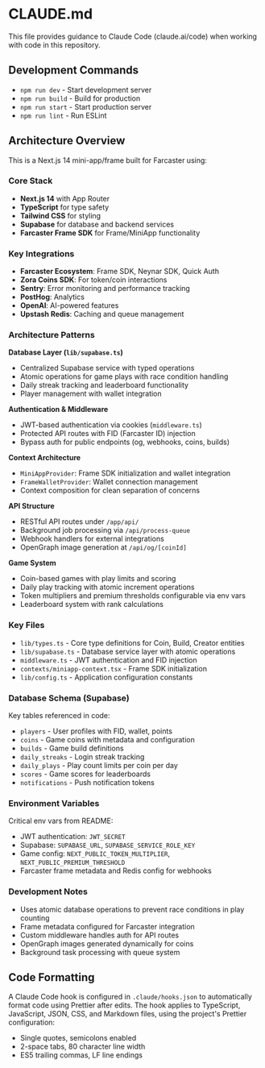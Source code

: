 # CLAUDE.md

This file provides guidance to Claude Code (claude.ai/code) when working with code in this repository.

## Development Commands

- `npm run dev` - Start development server
- `npm run build` - Build for production
- `npm run start` - Start production server
- `npm run lint` - Run ESLint

## Architecture Overview

This is a Next.js 14 mini-app/frame built for Farcaster using:

### Core Stack

- **Next.js 14** with App Router
- **TypeScript** for type safety
- **Tailwind CSS** for styling
- **Supabase** for database and backend services
- **Farcaster Frame SDK** for Frame/MiniApp functionality

### Key Integrations

- **Farcaster Ecosystem**: Frame SDK, Neynar SDK, Quick Auth
- **Zora Coins SDK**: For token/coin interactions
- **Sentry**: Error monitoring and performance tracking
- **PostHog**: Analytics
- **OpenAI**: AI-powered features
- **Upstash Redis**: Caching and queue management

### Architecture Patterns

**Database Layer (`lib/supabase.ts`)**

- Centralized Supabase service with typed operations
- Atomic operations for game plays with race condition handling
- Daily streak tracking and leaderboard functionality
- Player management with wallet integration

**Authentication & Middleware**

- JWT-based authentication via cookies (`middleware.ts`)
- Protected API routes with FID (Farcaster ID) injection
- Bypass auth for public endpoints (og, webhooks, coins, builds)

**Context Architecture**

- `MiniAppProvider`: Frame SDK initialization and wallet integration
- `FrameWalletProvider`: Wallet connection management
- Context composition for clean separation of concerns

**API Structure**

- RESTful API routes under `/app/api/`
- Background job processing via `/api/process-queue`
- Webhook handlers for external integrations
- OpenGraph image generation at `/api/og/[coinId]`

**Game System**

- Coin-based games with play limits and scoring
- Daily play tracking with atomic increment operations
- Token multipliers and premium thresholds configurable via env vars
- Leaderboard system with rank calculations

### Key Files

- `lib/types.ts` - Core type definitions for Coin, Build, Creator entities
- `lib/supabase.ts` - Database service layer with atomic operations
- `middleware.ts` - JWT authentication and FID injection
- `contexts/miniapp-context.tsx` - Frame SDK initialization
- `lib/config.ts` - Application configuration constants

### Database Schema (Supabase)

Key tables referenced in code:

- `players` - User profiles with FID, wallet, points
- `coins` - Game coins with metadata and configuration
- `builds` - Game build definitions
- `daily_streaks` - Login streak tracking
- `daily_plays` - Play count limits per coin per day
- `scores` - Game scores for leaderboards
- `notifications` - Push notification tokens

### Environment Variables

Critical env vars from README:

- JWT authentication: `JWT_SECRET`
- Supabase: `SUPABASE_URL`, `SUPABASE_SERVICE_ROLE_KEY`
- Game config: `NEXT_PUBLIC_TOKEN_MULTIPLIER`, `NEXT_PUBLIC_PREMIUM_THRESHOLD`
- Farcaster frame metadata and Redis config for webhooks

### Development Notes

- Uses atomic database operations to prevent race conditions in play counting
- Frame metadata configured for Farcaster integration
- Custom middleware handles auth for API routes
- OpenGraph images generated dynamically for coins
- Background task processing with queue system

## Code Formatting

A Claude Code hook is configured in `.claude/hooks.json` to automatically format code using Prettier after edits. The hook applies to TypeScript, JavaScript, JSON, CSS, and Markdown files, using the project's Prettier configuration:

- Single quotes, semicolons enabled
- 2-space tabs, 80 character line width
- ES5 trailing commas, LF line endings

